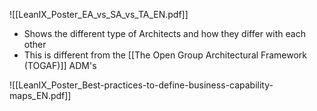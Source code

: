 ![[LeanIX_Poster_EA_vs_SA_vs_TA_EN.pdf]]
- Shows the different type of Architects and how they differ with each other
- This is different from the [[The Open Group Architectural Framework (TOGAF)]] ADM's 

![[LeanIX_Poster_Best-practices-to-define-business-capability-maps_EN.pdf]]